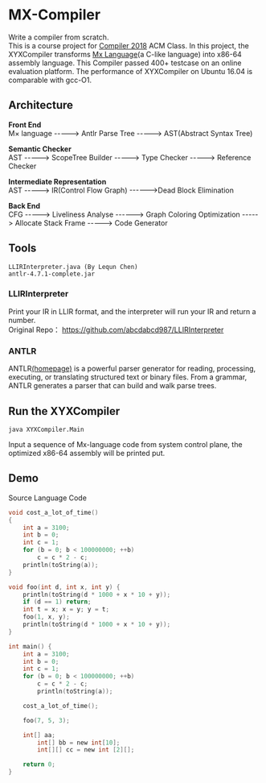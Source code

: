 # MX-Compiler
Write a compiler from scratch.  
This is a course project for [Compiler 2018](https://acm.sjtu.edu.cn/wiki/Compiler_2018) ACM Class. In this project, the XYXCompiler transforms [Mx Language](https://acm.sjtu.edu.cn/w/images/3/30/M_language_manual.pdf)(a C-like language) into x86-64 assembly language. This Compiler passed 400+ testcase on an online evaluation platform. The performance of XYXCompiler on Ubuntu 16.04  is comparable with gcc-O1.  

## Architecture

**Front End**  
M× language -----> Antlr Parse Tree -----> AST(Abstract Syntax Tree)

**Semantic Checker**  
AST -----> ScopeTree Builder -----> Type Checker -----> Reference Checker

**Intermediate Representation**  
AST -----> IR(Control Flow Graph) ------>Dead Block Elimination

**Back End**  
CFG -----> Liveliness Analyse ------> Graph Coloring Optimization -----> Allocate Stack Frame -----> Code Generator

## Tools
```
LLIRInterpreter.java (By Lequn Chen)
antlr-4.7.1-complete.jar
```

### LLIRInterpreter
Print your IR in LLIR format, and the interpreter will run your IR and return a number.  
Original Repo： https://github.com/abcdabcd987/LLIRInterpreter

### ANTLR
ANTLR[(homepage)](https://www.antlr.org/) is a powerful parser generator for reading, processing, executing, or translating structured text or binary files. From a grammar, ANTLR generates a parser that can build and walk parse trees.

## Run the XYXCompiler
```
java XYXCompiler.Main
```
Input a sequence of Mx-language code from system control plane, the optimized x86-64 assembly will be printed put.





## Demo
Source Language Code
```C
void cost_a_lot_of_time()
{
	int a = 3100;
	int b = 0;
	int c = 1;
	for (b = 0; b < 100000000; ++b)
		c = c * 2 - c;
	println(toString(a));
}

void foo(int d, int x, int y) {
    println(toString(d * 1000 + x * 10 + y));
    if (d == 1) return;
    int t = x; x = y; y = t;
    foo(1, x, y);
    println(toString(d * 1000 + x * 10 + y));
}

int main() {
	int a = 3100;
	int b = 0;
	int c = 1;
	for (b = 0; b < 100000000; ++b)
		c = c * 2 - c;
        println(toString(a));

	cost_a_lot_of_time();

	foo(7, 5, 3);

	int[] aa;
        int[] bb = new int[10];
        int[][] cc = new int [2][];

	return 0;
}

```

